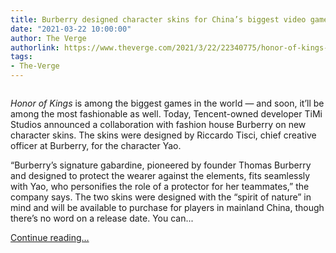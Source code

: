 ```yaml
---
title: Burberry designed character skins for China’s biggest video game
date: "2021-03-22 10:00:00"
author: The Verge
authorlink: https://www.theverge.com/2021/3/22/22340775/honor-of-kings-burberry-skin-fashion-video-games
tags:
- The-Verge
---
```

<figure>
      <img alt="" src="https://cdn.vox-cdn.com/thumbor/wnejvIMK-U6GlYBjSDkzjt69Jxk=/0x0:3375x2250/1310x873/cdn.vox-cdn.com/uploads/chorus_image/image/69004601/The__Spirit_of_Nature__new_skin___2_.0.jpg" />
    </figure>

  <p id="NQdNMm"><em>Honor of Kings</em> is among the biggest games in the world — and soon, it’ll be among the most fashionable as well. Today, Tencent-owned developer TiMi Studios announced a collaboration with fashion house Burberry on new character skins. The skins were designed by Riccardo Tisci, chief creative officer at Burberry, for the character Yao.</p>
<p id="Nn65GZ">“Burberry’s signature gabardine, pioneered by founder Thomas Burberry and designed to protect the wearer against the elements, fits seamlessly with Yao, who personifies the role of a protector for her teammates,” the company says. The two skins were designed with the “spirit of nature” in mind and will be available to purchase for players in mainland China, though there’s no word on a release date. You can...</p>
  <p>
    <a href="https://www.theverge.com/2021/3/22/22340775/honor-of-kings-burberry-skin-fashion-video-games">Continue reading&hellip;</a>
  </p>